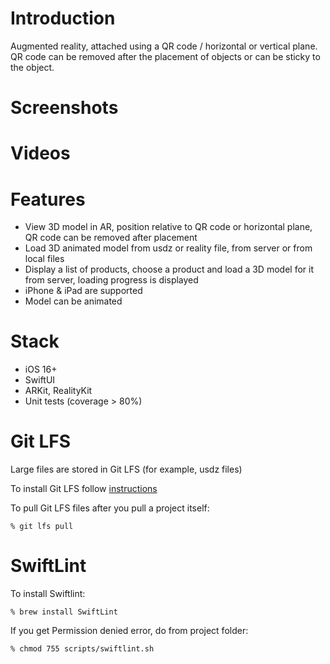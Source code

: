 # Introduction

Augmented reality, attached using a QR code / horizontal or vertical plane. 
QR code can be removed after the placement of objects or can be sticky to the object.

# Screenshots

# Videos

# Features

- View 3D model in AR, position relative to QR code or horizontal plane, QR code can be removed after placement
- Load 3D animated model from usdz or reality file, from server or from local files
- Display a list of products, choose a product and load a 3D model for it from server, loading progress is displayed
- iPhone & iPad are supported
- Model can be animated

# Stack

- iOS 16+
- SwiftUI
- ARKit, RealityKit
- Unit tests (coverage > 80%)

# Git LFS

Large files are stored in Git LFS (for example, usdz files)

To install Git LFS follow [instructions](https://docs.github.com/en/repositories/working-with-files/managing-large-files/installing-git-large-file-storage)

To pull Git LFS files after you pull a project itself:

    % git lfs pull

# SwiftLint

To install Swiftlint: 

    % brew install SwiftLint

If you get Permission denied error, do from project folder:

    % chmod 755 scripts/swiftlint.sh
